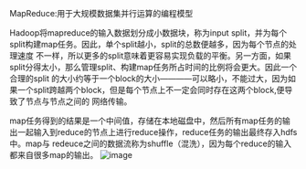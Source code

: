 MapReduce:用于大规模数据集并行运算的编程模型

Hadoop将mapreduce的输入数据划分成小数据块，称为input split，并为每个split构建map任务。因此，单个split越小，split的总数便越多，因为每个节点的处理速度
不一样，所以更多的split意味着更容易实现负载的平衡。另一方面，如果split分得太小，那么管理split、构建map任务所占时间的比例将会更大。因此一个合理的split
的大小约等于一个block的大小————可以略小，不能过大，因为如果一个split跨越两个block，但是每个节点上不一定会同时存在这两个block,便导致了节点与节点之间的
网络传输。

map任务得到的结果是一个中间值，存储在本地磁盘中，然后所有map任务的输出一起输入到reduce的节点上进行reduce操作，reduce任务的输出最终存入hdfs中。map与
redeuce之间的数据流称为shuffle（混洗），因为每个reduce的输入都来自很多map的输出。
![image](https://github.com/itsohorriblela/Hadoop-Diary/tree/master/images/shuffle.png)

